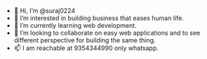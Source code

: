 - 👋 Hi, I’m @suraj0224
- 👀 I’m interested in building business that eases human life.
- 🌱 I’m currently learning web development.
- 💞️ I’m looking to collaborate on easy web applications and to see different perspective for building the same thing.
- 📫 I am reachable at 9354344990 only whatsapp.

<!---
suraj0224/suraj0224 is a ✨ special ✨ repository because its `README.md` (this file) appears on your GitHub profile.
You can click the Preview link to take a look at your changes.
--->
